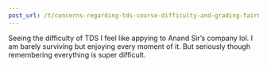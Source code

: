 ```yaml
---
post_url: /t/concerns-regarding-tds-course-difficulty-and-grading-fairness/168476/16
---
```

Seeing the difficulty of TDS I feel like appying to Anand Sir’s company lol. I am barely surviving but enjoying every moment of it. But seriously though remembering everything is super difficult.